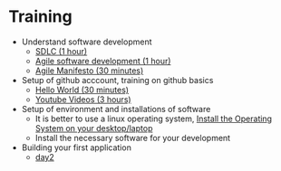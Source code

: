 # Training 

* Understand software development
  - [SDLC (1 hour)](https://en.wikipedia.org/wiki/Systems_development_life_cycle) 
  - [Agile software development (1 hour)](https://en.wikipedia.org/wiki/Agile_software_development)
  - [Agile Manifesto (30 minutes)](http://agilemanifesto.org/)
* Setup of github acccount, training on github basics
  - [Hello World (30 minutes)](https://guides.github.com/activities/hello-world/)
  - [Youtube Videos (3 hours)](https://www.youtube.com/watch?v=8r_IErxmoUc&list=PL1F56EA413018EEE1&index=1)
* Setup of environment and installations of software 
  - It is better to use a linux operating system, [Install the Operating System on your desktop/laptop](http://www.ubuntu.com/download/desktop/install-ubuntu-desktop)
  - Install the necessary software for your development
* Building your first application
  - [day2](../day2.md)

